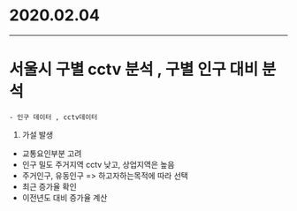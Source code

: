 # 2020.02.04
---

# 서울시 구별 cctv 분석 , 구별 인구 대비 분석
    - 인구 데이터 , cctv데이터 


1. 가설 발생 
- 교통요인부분 고려
- 인구 밀도 주거지역 cctv 낮고, 상업지역은 높음 
- 주거인구, 유동인구 => 하고자하는목적에 따라 선택 
- 최근 증가율 확인 
- 이전년도 대비 증가율 계산



```py 

```
